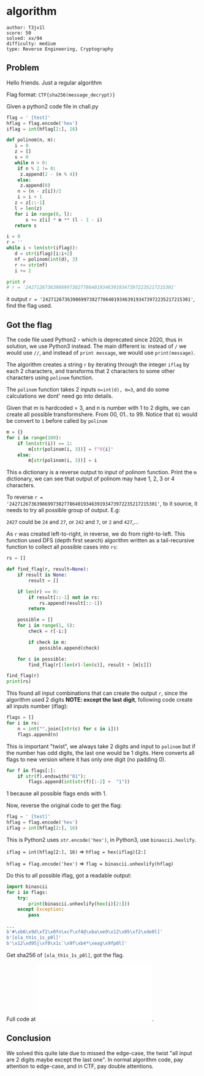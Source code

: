 # algorithm

```
author: T3jv1l
score: 50
solved: xx/94
difficulty: medium
type: Reverse Engineering, Cryptography
```

## Problem
Hello friends. Just a regular algorithm

Flag format: `CTF{sha256(message_decrypt)}`

Given a python2 code file in chall.py

```py
flag = ' [test]'
hflag = flag.encode('hex')
iflag = int(hflag[2:], 16)

def polinom(n, m):
   i = 0
   z = []
   s = 0
   while n > 0:
    if n % 2 != 0:
     z.append(2 - (n % 4))
    else:
     z.append(0)
    n = (n - z[i])/2
    i = i + 1
   z = z[::-1]
   l = len(z)
   for i in range(0, l):
       s += z[i] * m ** (l - 1 - i)
   return s

i = 0
r = ''
while i < len(str(iflag)):
   d = str(iflag)[i:i+2]
   nf = polinom(int(d), 3)
   r += str(nf)
   i += 2

print r
# r = '242712673639869973827786401934639193473972235217215301'
```

it output `r = '242712673639869973827786401934639193473972235217215301'`, find the flag used.

## Got the flag

The code file used Python2 - which is deprecated since 2020, thus in solution, we use Python3 instead.
The main different is: instead of `/` we would use `//`, and instead of `print message`, we would use `print(message)`.

The algorithm creates a string `r` by iterating through the integer `iflag` by each 2 characters, and transforms that 2 characters to some other characters using `polinom` function.

The `polinom` function takes 2 inputs `n=int(d), m=3`, and do some calculations we dont' need go into details.

Given that m is hardcoded = 3, and n is number with 1 to 2 digits, we can create all possible transformshere. From 00, 01.. to 99. Notice that `01` would be convert to `1` before called by `polinom`

```py
m = {}
for i in range(100):
    if len(str(i)) == 1:
        m[str(polinom(i, 3))] = f"0{i}"
    else:
        m[str(polinom(i, 3))] = i
```

This `m` dictionary is a reverse output to input of polinom function. Print the `m` dictionary, we can see that output of polinom may have 1, 2, 3 or 4 characters.

To reverse `r = '242712673639869973827786401934639193473972235217215301'`, to it source, it needs to try all possible group of output. E.g:

`2427` could be `24` and `27`, or `242` and `7`, or `2` and `427`,...

As `r` was created left-to-right, in reverse, we do from right-to-left. This function used DFS (depth first search) algorithm written as a tail-recursive function to collect all possible cases into `rs`:

```py
rs = []

def find_flag(r, result=None):
    if result is None:
        result = []

    if len(r) == 0:
        if result[::-1] not in rs:
            rs.append(result[::-1])
        return

    possible = []
    for i in range(1, 5):
        check = r[-i:]

        if check in m:
            possible.append(check)

    for c in possible:
        find_flag(r[:len(r)-len(c)], result + [m[c]])

find_flag(r)
print(rs)
```

This found all input combinations that can create the output `r`, since the algorithm used 2 digits **NOTE: except the last digit**, following code create all inputs number (iflag):

```py
flags = []
for i in rs:
    n = int("".join([str(c) for c in i]))
    flags.append(n)
```

This is important "twist", we always take 2 digits and input to `polinom` but if the number has odd digits, the last one would be 1 digits. Here converts all flags to new version where it has only one digit (no padding 0).

```py
for f in flags[:]:
    if str(f).endswith("01"):
        flags.append(int(str(f)[:-2] +  "1"))
```
1 because all possible flags ends with 1.

Now, reverse the original code to get the flag:

```py
flag = ' [test]'
hflag = flag.encode('hex')
iflag = int(hflag[2:], 16)
```

This is Python2 uses `str.encode('hex')`, in Python3, use `binascii.hexlify`.

`iflag = int(hflag[2:], 16)` => `hflag = hex(iflag)[2:]`

`hflag = flag.encode('hex')` => `flag = binascii.unhexlify(hflag)`

Do this to all possible iflag, got a readable output:

```py
import binascii
for i in flags:
    try:
        print(binascii.unhexlify(hex(i)[2:]))
    except Exception:
        pass
```

```py
...
b'#\xb6\x9d\xf2\x0fn\xcf\xf4@\xba\xe9\x12\x05\xf2\xde0l]'
b'[ola_th1s_1s_p0l]'
b'\x12\xd95j\xf0\x1c`\x9f\xb4*\xeag\x9fp0l]'
```

Get sha256 of `[ola_th1s_1s_p0l]`, got the flag.

Full code at ![here](algorithm.py).

## Conclusion
We solved this quite late due to missed the edge-case, the twist "all input are 2 digits maybe except the last one". In normal algorithm code, pay attention to edge-case, and in CTF, pay double attentions.
